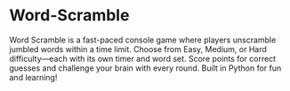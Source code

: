# Word-Scramble
Word Scramble is a fast-paced console game where players unscramble jumbled words within a time limit. Choose from Easy, Medium, or Hard difficulty—each with its own timer and word set. Score points for correct guesses and challenge your brain with every round. Built in Python for fun and learning!
